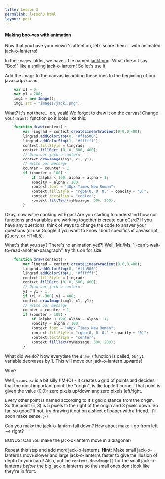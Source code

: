 ```yaml
---
title: Lesson 3
permalink: lesson3.html
layout: post
---
```

#### Making boo-ves with animation

Now that you have your viewer's attention, let's scare them ... with animated jack-o-lanterns!

In the `images` folder, we have a file named [jack1.png](images/jack1.png).  What doesn't say "Boo!" like a smiling jack-o-lantern!  So let's use it.

Add the image to the canvas by adding these lines to the beginning of our javascript code:

```javascript
    var x1 = 0;
    var y1 = 200;
    img1 = new Image();
    img1.src = "images/jack1.png";

```

What?  It's not there... oh, yeah!  We forgot to draw it on the canvas!  Change your `draw()` function so it looks like this:

```javascript
    function draw(context) {
        var lingrad = context.createLinearGradient(0,0,0,400);
        lingrad.addColorStop(0, '#ffa500');
        lingrad.addColorStop(1, '#ffffff');
        context.fillStyle = lingrad;
        context.fillRect (0, 0, 600, 400);
        // Draw our jack-o-lantern
        context.drawImage(img1, x1, y1);
        // Write our message
        counter = counter + 1;
        if (counter > 100) {
            if (alpha < 100) alpha = alpha + 1;
            opacity = alpha / 100;
            context.font = "40px Times New Roman";
            context.fillStyle = "rgba(0, 0, 0," + opacity + "0)";
            context.textAlign = "center";
            context.fillText(myMessage, 300, 200);
        }
```

Okay, now we're cooking with gas!  Are you starting to understand how our functions and variables are working together to create our eCard?  If you have any questions, think of ways to change the code to answer your questions (or use Google if you want to know about specifics of Javascript, jQuery, or HTML5).

What's that you say?  There's no animation yet!?! Well, Mr./Ms. "I-can't-wait-to-read-another-paragraph", try this on for size:

```javascript
    function draw(context) {
        var lingrad = context.createLinearGradient(0,0,0,400);
        lingrad.addColorStop(0, '#ffa500');
        lingrad.addColorStop(1, '#ffffff');
        context.fillStyle = lingrad;
        context.fillRect (0, 0, 600, 400);
        // Draw our jack-o-lantern
        y1 = y1 - 1;
        if (y1 < -300) y1 = 400;
        context.drawImage(img1, x1, y1);
        // Write our message
        counter = counter + 1;
        if (counter > 100) {
            if (alpha < 100) alpha = alpha + 1;
            opacity = alpha / 100;
            context.font = "40px Times New Roman";
            context.fillStyle = "rgba(0, 0, 0," + opacity + "0)";
            context.textAlign = "center";
            context.fillText(myMessage, 300, 200);
        }
```

What did we do?  Now everytime the `draw()` function is called, our `y1` variable decreases by 1.  This will move our jack-o-lantern upwards!

Why?

Well, `<canvas>` is a bit silly (IMHO) - it creates a grid of points and decides that the most important point, the "origin", is the top left corner.  That point is given the value (0,0): zero pixels up/down and zero pixels left/right.

Every other point is named according to it's grid distance from the origin.  So the point (5, 3) is 5 pixels to the right of the origin and 3 pixels down.  So far, so good?  If not, try drawing it out on a sheet of paper with a friend.  It'll soon make sense. ;-)

Can you make the jack-o-lantern fall down?  How about make it go from left --> right?

BONUS: Can you make the jack-o-lantern move in a diagonal?

Repeat this step and add more jack-o-lanterns.  **Hint:** Make small jack-o-lanterns move slower and large jack-o-lanterns faster to give the illusion of depth to your card!  Also, put the `context.drawImage()` for the small jack-o-lanterns _before_ the big jack-o-lanterns so the small ones don't look like they're in front.
